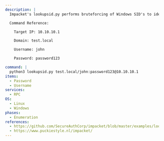 ```yaml
---
description: |
  Impacket's lookupsid.py performs bruteforcing of Windows SID's to identify users/groups on the remote target.

  Command Reference:

  	Target IP: 10.10.10.1

  	Domain: test.local

  	Username: john

  	Password: password123

command: |
  python3 lookupsid.py test.local/john:password123@10.10.10.1
items:
  - Password
  - Username
services:
  - RPC
OS:
  - Linux
  - Windows
phases:
  - Enumeration
references:
  - https://github.com/SecureAuthCorp/impacket/blob/master/examples/lookupsid.py
  - https://www.puckiestyle.nl/impacket/
---
```

